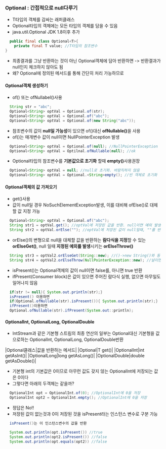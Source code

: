 ### Optional<T> : 간접적으로 null다루기
  - T타입의 객체를 감싸는 래퍼클래스
  - Optional타입의 객체에는 모든 타입의 객체를 담을 수 있음
  - java.util.Optional JDK 1.8이후 추가
  
```java
  public final class Optional<T>{
    private final T value; //T타입의 참조변수
}
```
  - 최종결과를 그냥 반환하는 것이 아닌 Optional객체에 담아 반환하면 -> 반환결과가  null인지 체크하지 않아도 됨
  - 왜? Optional에 정의된 메서드를 통해 간단히 처리 가능하므로
  
#### Optional<T>객체 생성하기
- of() 또는 ofNullabel()사용
```java
  String str = "abc";
  Optional<String> optVal = Optional.of(str);
  Optional<String> optVal = Optional.of("abc");
  Optional<String> optVal = Optional.of(new String("abc"));
```
- 참조변수의 값이 **null일 가능성**이 있으면 of()대신 <b>ofNullable()</b>을 사용
- of()는 매개변수 값이 null이면 NullPointerException 발생
```java
  Optional<String> optVal = Optional.of(null); //NullPointerException
  Optional<String> optVal = Optilnal.ofNullable(null); //ok
```
- Optional<T>타입의 참조변수를 <b>기본값으로 초기화</b> 할때 <b>empty()</b>사용권장
```java
  Optional<String> optVal = null; //null로 초기화. 바람직하지 않음
  Optional<String> optVal = Optional.<String>empty(); //빈 객체로 초기화
```
  
#### Optional<T>객체의 값 가져오기
- get()사용
- 값이 null일 경우 NoSuchElementException발생, 이를 대비해  ofElse()로 대체할 값 지정 가능
```java
  Optional<String> optVal = Optional.of("abc");
  String str1 = optVal.get(); //optVal에 저장된 값을 반환. null이면 예외 발생
  String str2 = optVal.orElse(""); //optVal에 저장된 값이 null일때, ""를 반환 
```
  - orElse()의 변형으로 null을 대체할 값을 반환하는 <b>람다식을 지정</b>할 수 있는 <b>orElseGet()</b>, null 일때 <b>지정된 예외를 발생</b>시키는 <b>orElseThrow()</b>
```java
  String str3 = optVal2.orElseGet(String::new); //()->new String()와 동일
  String str4 = optVal2.orElseThrow(NullPointerException::new); //널이면 예외발생
```
- isPresent()는 Optional객체의 값이 null이면 false를, 아니면 true 반환
- ifPresent(Consumer<T> block)은 값이 있으면 주어진 람다식 실행, 없으면 아무일도 일어나지 않음
```java
  if(str != null){ System.out.println(str);}
  isPresent() 이용하면
  if(Optional.ofNullable(str).isPresent()){ System.out.println(str);}
  ifPresent()이용하면
  Optional.ofNullable(str).ifPresent(System.out::println);
  ```

  #### OptionalInt, OptionalLong, OptionalDouble
  - IntStream과 같은 기본형 스트림의 최종 연산의 일부는 Optional대신 기본형을 값으로하는 OptionalInt, OptionalLong, OptionalDouble반환
  
  |Optional클래스|값을 반환하는 메서드|
  |Optional<T>|T get()|
  |OptionalInt|int getAsInt()|
  |OptionalLong|long getAsLong()|
  |OptionalDouble|double getAsDouble()|
  
  - 기본형 int의 기본값은 0이므로 아무런 값도 갖지 않는 OptionalInt에 저장되는 값은 0이다
  - 그렇다면 아래의 두객체는 같을까?
  ```java
    OptionalInt opt = OptionalInt.of(0); //OptionalInt에 0을 저장
    OptionalInt opt2 = OptionalInt.empty(); //OptionalInt에 0을 저장
  ```
  - 정답은 No!!
  - 저장된 값이 없는것과 0이 저장된 것을 isPresent라는 인스턴스 변수로 구분 가능
  ```java
    isPresent()는 이 인스턴스변수의 값을 반환

    System.out.println(opt.isPresent()) //true
    System.out.println(opt2.isPresent()) //false
    System.out.println(opt.equals(opt2)) //false
  ```
